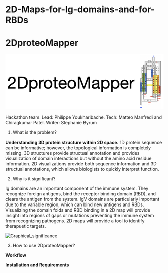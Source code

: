 # 2D-Maps-for-Ig-domains-and-for-RBDs

# 2DproteoMapper 
![Logo](https://github.com/ByrumLab/2D-Maps-for-Ig-domains-and-for-RBDs/blob/main/logo.png)


Hackathon team. Lead: Philippe Youkharibache. Tech: Matteo Manfredi and Chiragkumar Patel. Writer: Stephanie Byrum

1. What is the problem? 

**Understanding 3D protein structure within 2D space.** 1D protein sequence can be informative; however, the topological information is completely missing. 3D structures provide structual annotation and provides visualization of domain interactions but without the amino acid residue information. 2D visualizations provide both sequence information and 3D structual annotations, which allows biologists to quickly interpret function. 

2. Why is it significant? 

Ig domains are an important component of the immune system. They recognize foreign antigens, bind the receptor binding domain (RBD), and clears the antigen from the system. IgV domains are particularly important due to the variable region, which can bind new antigens and RBDs. Visualizing the domain folds and RBD binding in a 2D map will provide insight into regions of gaps or mutations preventing the immune system from recognizing pathogens. 2D maps will provide a tool to identify therapuetic targets. 

![Graphical_significance](https://github.com/ByrumLab/2D-Maps-for-Ig-domains-and-for-RBDs/logo.png)

3. How to use 2DproteoMapper?

**Workflow** 

**Installation and Requirements** 
